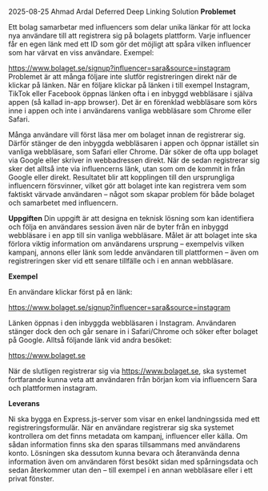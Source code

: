 2025-08-25 Ahmad Ardal
Deferred Deep Linking Solution
**Problemet**

Ett bolag samarbetar med influencers som delar unika länkar för att locka nya användare till att
registrera sig på bolagets plattform. Varje influencer får en egen länk med ett ID som gör det
möjligt att spåra vilken influencer som har värvat en viss användare. Exempel:

https://www.bolaget.se/signup?influencer=sara&source=instagram
Problemet är att många följare inte slutför registreringen direkt när de klickar på länken. När en
följare klickar på länken i till exempel Instagram, TikTok eller Facebook öppnas länken ofta i en
inbyggd webbläsare i själva appen (så kallad in-app browser). Det är en förenklad webbläsare som
körs inne i appen och inte i användarens vanliga webbläsare som Chrome eller Safari.


Många användare vill först läsa mer om bolaget innan de registrerar sig. Därför stänger de den
inbyggda webbläsaren i appen och öppnar istället sin vanliga webbläsare, som Safari eller Chrome.
Där söker de ofta upp bolaget via Google eller skriver in webbadressen direkt. När de sedan
registrerar sig sker det alltså inte via influencerns länk, utan som om de kommit in från Google
eller direkt. Resultatet blir att kopplingen till den ursprungliga influencern försvinner, vilket gör att
bolaget inte kan registrera vem som faktiskt värvade användaren – något som skapar problem för
både bolaget och samarbetet med influencern.

**Uppgiften**
Din uppgift är att designa en teknisk lösning som kan identifiera och följa en användares session
även när de byter från en inbyggd webbläsare i en app till sin vanliga webbläsare. Målet är att
bolaget inte ska förlora viktig information om användarens ursprung – exempelvis vilken kampanj,
annons eller länk som ledde användaren till plattformen – även om registreringen sker vid ett
senare tillfälle och i en annan webbläsare.

**Exempel**

En användare klickar först på en länk:

https://www.bolaget.se/signup?influencer=sara&source=instagram

Länken öppnas i den inbyggda webbläsaren i Instagram. Användaren stänger dock den och går
senare in i Safari/Chrome och söker efter bolaget på Google. Alltså följande länk vid andra
besöket:

https://www.bolaget.se

När de slutligen registrerar sig via https://www.bolaget.se, ska systemet fortfarande kunna veta
att användaren från början kom via influencern Sara och plattformen instagram.

**Leverans**

Ni ska bygga en Express.js-server som visar en enkel landningssida med ett registreringsformulär.
När en användare registrerar sig ska systemet kontrollera om det finns metadata om kampanj,
influencer eller källa. Om sådan information finns ska den sparas tillsammans med användarens
konto. Lösningen ska dessutom kunna bevara och återanvända denna information även om
användaren först besökt sidan med spårningsdata och sedan återkommer utan den – till exempel i
en annan webbläsare eller i ett privat fönster.